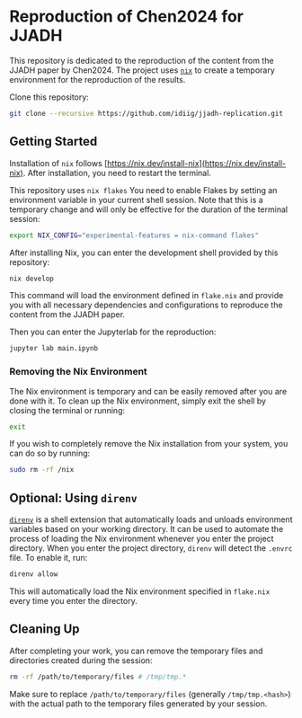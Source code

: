 # Reproduction of Chen2024 for JJADH

This repository is dedicated to the reproduction of the content from the JJADH paper by Chen2024.
The project uses [`nix`](https://github.com/NixOS/nix) to create a temporary environment for the reproduction of the results.

Clone this repository:

```bash
git clone --recursive https://github.com/idiig/jjadh-replication.git
```

## Getting Started

Installation of `nix` follows [https://nix.dev/install-nix](https://nix.dev/install-nix).
After installation, you need to restart the terminal.

This repository uses `nix flakes` You need to enable Flakes by setting an environment variable in your current shell session. Note that this is a temporary change and will only be effective for the duration of the terminal session:

```bash
export NIX_CONFIG="experimental-features = nix-command flakes"
```

After installing Nix, you can enter the development shell provided by this repository:

```bash
nix develop
```

This command will load the environment defined in `flake.nix` and provide you with all necessary dependencies and configurations to reproduce the content from the JJADH paper.

Then you can enter the Jupyterlab for the reproduction:

```bash
jupyter lab main.ipynb
```

### Removing the Nix Environment

The Nix environment is temporary and can be easily removed after you are done with it. To clean up the Nix environment, simply exit the shell by closing the terminal or running:

```bash
exit
```

If you wish to completely remove the Nix installation from your system, you can do so by running:

```bash
sudo rm -rf /nix
```

## Optional: Using `direnv`

[`direnv`](https://direnv.net/) is a shell extension that automatically loads and unloads environment variables based on your working directory.
It can be used to automate the process of loading the Nix environment whenever you enter the project directory.
When you enter the project directory, `direnv` will detect the `.envrc` file. To enable it, run:

```bash
direnv allow
```

This will automatically load the Nix environment specified in `flake.nix` every time you enter the directory.

## Cleaning Up

After completing your work, you can remove the temporary files and directories created during the session:

```bash
rm -rf /path/to/temporary/files # /tmp/tmp.*
```

Make sure to replace `/path/to/temporary/files` (generally `/tmp/tmp.<hash>`) with the actual path to the temporary files generated by your session.
